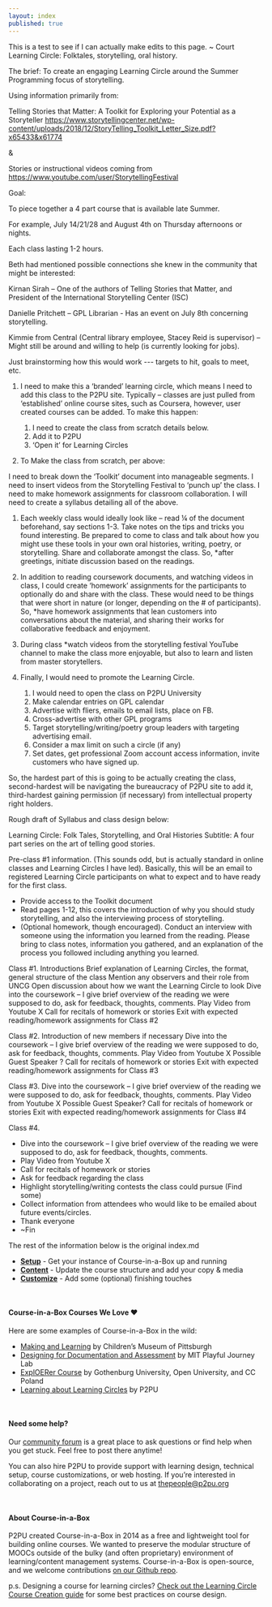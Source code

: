 ```yaml
---
layout: index
published: true
---
```


This is a test to see if I can actually make edits to this page.
~ Court
Learning Circle: Folktales, storytelling, oral history. 

The brief: To create an engaging Learning Circle around the Summer Programming focus of storytelling. 

Using information primarily from:

Telling Stories that Matter: A Toolkit for Exploring your Potential as a Storyteller
https://www.storytellingcenter.net/wp-content/uploads/2018/12/StoryTelling_Toolkit_Letter_Size.pdf?x65433&x61774

&

Stories or instructional videos coming from 
https://www.youtube.com/user/StorytellingFestival

Goal:

To piece together a 4 part course that is available late Summer. 

For example, July 14/21/28 and August 4th on Thursday afternoons or nights. 

Each class lasting 1-2 hours. 

Beth had mentioned possible connections she knew in the community that might be interested:

Kirnan Sirah – One of the authors of Telling Stories that Matter, and President of the International Storytelling Center (ISC)

Danielle Pritchett – GPL Librarian - Has an event on July 8th concerning storytelling. 

Kimmie from Central (Central library employee, Stacey Reid is supervisor) – Might still be around and willing to help (is currently looking for jobs).

Just brainstorming how this would work --- targets to hit, goals to meet, etc. 

1. I need to make this a ‘branded’ learning circle, which means I need to add this class to the P2PU site. Typically – classes are just pulled from ‘established’ online course sites, such as Coursera, however, user created courses can be added. 
	To make this happen: 
	1. I need to create the class from scratch details below. 
	2. Add it to P2PU
	3. ‘Open it’ for Learning Circles

2. To Make the class from scratch, per above: 

I need to break down the ‘Toolkit’ document into manageable segments. 
I need to insert videos from the Storytelling Festival to ‘punch up’ the class. 
I need to make homework assignments for classroom collaboration.
I will need to create a syllabus detailing all of the above.

1.	Each weekly class would ideally look like – read ¼ of the document beforehand, say sections 1-3. Take notes on the tips and tricks you found interesting. Be prepared to come to class and talk about how you might use these tools in your own oral histories, writing, poetry, or storytelling. Share and collaborate amongst the class. So, *after greetings, initiate discussion based on the readings. 

2.	In addition to reading coursework documents, and watching videos in class, I could create ‘homework’ assignments for the participants to optionally do and share with the class. These would need to be things that were short in nature (or longer, depending on the # of participants). So, *have homework assignments that lean customers into conversations about the material, and sharing their works for collaborative feedback and enjoyment.

3.	During class *watch videos from the storytelling festival YouTube channel to make the class more enjoyable, but also to learn and listen from master storytellers.  

3. Finally, I would need to promote the Learning Circle.
	1. I would need to open the class on P2PU University
	2. Make calendar entries on GPL calendar
	3. Advertise with fliers, emails to email lists, place on FB. 
	4. Cross-advertise with other GPL programs
	5. Target storytelling/writing/poetry group leaders with targeting advertising email.
	6. Consider a max limit on such a circle (if any)
	7. Set dates, get professional Zoom account access information, invite customers who have 		signed up. 

So, the hardest part of this is going to be actually creating the class, second-hardest will be navigating the bureaucracy of P2PU site to add it, third-hardest gaining permission (if necessary) from intellectual property right holders. 

Rough draft of Syllabus and class design below:

Learning Circle: Folk Tales, Storytelling, and Oral Histories 
Subtitle: A four part series on the art of telling good stories. 

Pre-class #1 information. (This sounds odd, but is actually standard in online classes and Learning Circles I have led). Basically, this will be an email to registered Learning Circle participants on what to expect and to have ready for the first class. 
-	Provide access to the Toolkit document
-	Read pages 1-12, this covers the introduction of why you should study storytelling, and also the interviewing process of storytelling. 
-	(Optional homework, though encouraged). Conduct an interview with someone using the information you learned from the reading. Please bring to class notes, information you gathered, and an explanation of the process you followed including anything you learned. 

Class #1. 
	Introductions
	Brief explanation of Learning Circles, the format, general structure of the class
	Mention any observers and their role from UNCG
Open discussion about how we want the Learning Circle to look
Dive into the coursework – I give brief overview of the reading we were supposed to do, ask for feedback, thoughts, comments.
Play Video from Youtube X
Call for recitals of homework or stories
Exit with expected reading/homework assignments for Class #2 

Class #2.
	Introduction of new members if necessary
Dive into the coursework – I give brief overview of the reading we were supposed to do, ask for feedback, thoughts, comments.
Play Video from Youtube X
Possible Guest Speaker ?
Call for recitals of homework or stories
Exit with expected reading/homework assignments for Class #3 

Class #3.
Dive into the coursework – I give brief overview of the reading we were supposed to do, ask for feedback, thoughts, comments.
Play Video from Youtube X
Possible Guest Speaker?
Call for recitals of homework or stories
Exit with expected reading/homework assignments for Class #4 

Class #4.
-	Dive into the coursework – I give brief overview of the reading we were supposed to do, ask for feedback, thoughts, comments.
-	Play Video from Youtube X
-	Call for recitals of homework or stories
-	Ask for feedback regarding the class
-	Highlight storytelling/writing contests the class could pursue (Find some) 
-	Collect information from attendees who would like to be emailed about future events/circles. 
-	Thank everyone
-	~Fin

The rest of the information below is the original index.md


* **[Setup](/modules/setup/getting-started/)** - Get your instance of Course-in-a-Box up and running
* **[Content](/modules/content/markdown-and-media)** -  Update the course structure and add your copy & media
* **[Customize](/modules/customize/favicon)** - Add some (optional) finishing touches

<br> 

#### Course-in-a-Box Courses We Love ❤️
Here are some examples of Course-in-a-Box in the wild:

* [Making and Learning](http://p2pu.github.io/makingandlearning/) by Children’s Museum of Pittsburgh
* [Designing for Documentation and Assessment](https://playfulmit.github.io/beyond-rubrics/) by MIT Playful Journey Lab
* [ExplOERer Course](http://www.exploerercourse.org/en/) by Gothenburg University, Open University, and CC Poland
* [Learning about Learning Circles](https://p2pu.github.io/learning-about-learning-circles/)  by P2PU

<br> 

#### Need some help?
Our [community forum](https://community.p2pu.org/c/tech/course-in-a-box/78) is a great place to ask questions or find help when you get stuck. Feel free to post there anytime!

You can also hire P2PU to provide support with learning design, technical setup, course customizations, or web hosting. If you’re interested in collaborating on a project, reach out to us at thepeople@p2pu.org

<br> 

#### About Course-in-a-Box

P2PU created Course-in-a-Box in 2014 as a free and lightweight tool for building online courses. We wanted to preserve the modular structure of MOOCs outside of the bulky (and often proprietary) environment of learning/content management systems. Course-in-a-Box is open-source, and we welcome contributions [on our Github repo](https://github.com/p2pu/course-in-a-box).

p.s. Designing a course for learning circles? [Check out the Learning Circle Course Creation guide](https://docs.google.com/document/u/1/d/116fJM3GS7XDzilUOL_ynMZ0yTncUD6aVUbcQKsTra6U/edit#heading=h.l36tzg40xcgr) for some best practices on course design.
